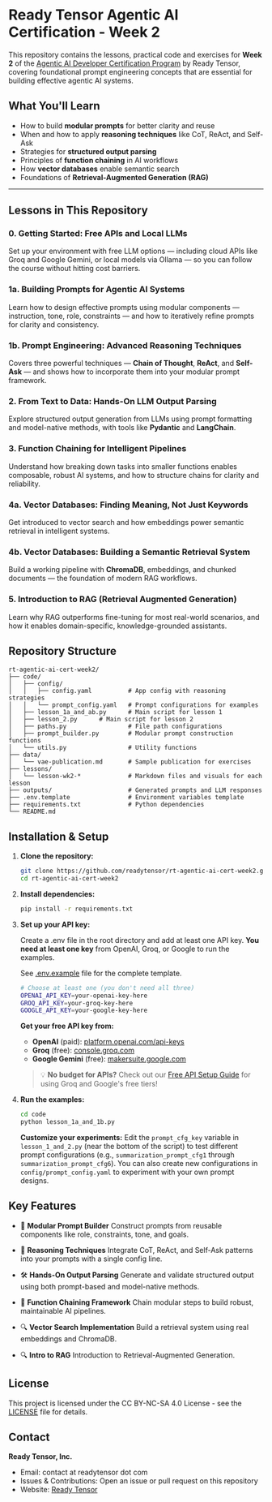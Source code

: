 # Ready Tensor Agentic AI Certification - Week 2

This repository contains the lessons, practical code and exercises for **Week 2** of the [Agentic AI Developer Certification Program](https://app.readytensor.ai/publications/HrJ0xWtLzLNt) by Ready Tensor, covering foundational prompt engineering concepts that are essential for building effective agentic AI systems.

## What You'll Learn

- How to build **modular prompts** for better clarity and reuse
- When and how to apply **reasoning techniques** like CoT, ReAct, and Self-Ask
- Strategies for **structured output parsing**
- Principles of **function chaining** in AI workflows
- How **vector databases** enable semantic search
- Foundations of **Retrieval-Augmented Generation (RAG)**

---

## Lessons in This Repository

### 0. Getting Started: Free APIs and Local LLMs

Set up your environment with free LLM options — including cloud APIs like Groq and Google Gemini, or local models via Ollama — so you can follow the course without hitting cost barriers.

### 1a. Building Prompts for Agentic AI Systems

Learn how to design effective prompts using modular components — instruction, tone, role, constraints — and how to iteratively refine prompts for clarity and consistency.

### 1b. Prompt Engineering: Advanced Reasoning Techniques

Covers three powerful techniques — **Chain of Thought**, **ReAct**, and **Self-Ask** — and shows how to incorporate them into your modular prompt framework.

### 2. From Text to Data: Hands-On LLM Output Parsing

Explore structured output generation from LLMs using prompt formatting and model-native methods, with tools like **Pydantic** and **LangChain**.

### 3. Function Chaining for Intelligent Pipelines

Understand how breaking down tasks into smaller functions enables composable, robust AI systems, and how to structure chains for clarity and reliability.

### 4a. Vector Databases: Finding Meaning, Not Just Keywords

Get introduced to vector search and how embeddings power semantic retrieval in intelligent systems.

### 4b. Vector Databases: Building a Semantic Retrieval System

Build a working pipeline with **ChromaDB**, embeddings, and chunked documents — the foundation of modern RAG workflows.

### 5. Introduction to RAG (Retrieval Augmented Generation)

Learn why RAG outperforms fine-tuning for most real-world scenarios, and how it enables domain-specific, knowledge-grounded assistants.

## Repository Structure

```
rt-agentic-ai-cert-week2/
├── code/
│   ├── config/
│   │   ├── config.yaml          # App config with reasoning strategies
│   │   └── prompt_config.yaml   # Prompt configurations for examples
│   ├── lesson_1a_and_ab.py      # Main script for lesson 1
│   ├── lesson_2.py      # Main script for lesson 2
│   ├── paths.py                 # File path configurations
│   ├── prompt_builder.py        # Modular prompt construction functions
│   └── utils.py                 # Utility functions
├── data/
│   └── vae-publication.md       # Sample publication for exercises
├── lessons/
│   └── lesson-wk2-*             # Markdown files and visuals for each lesson
├── outputs/                     # Generated prompts and LLM responses
├── .env.template                # Environment variables template
├── requirements.txt             # Python dependencies
└── README.md
```

## Installation & Setup

1. **Clone the repository:**

   ```bash
   git clone https://github.com/readytensor/rt-agentic-ai-cert-week2.git
   cd rt-agentic-ai-cert-week2
   ```

2. **Install dependencies:**

   ```bash
   pip install -r requirements.txt
   ```

3. **Set up your API key:**

   Create a .env file in the root directory and add at least one API key. **You need at least one key** from OpenAI, Groq, or Google to run the examples.

   See [.env.example](https://github.com/readytensor/rt-agentic-ai-cert-week2/blob/main/.env.example) file for the complete template.

   ```bash
   # Choose at least one (you don't need all three)
   OPENAI_API_KEY=your-openai-key-here
   GROQ_API_KEY=your-groq-key-here
   GOOGLE_API_KEY=your-google-key-here
   ```

   **Get your free API key from:**

   - **OpenAI** (paid): [platform.openai.com/api-keys](https://platform.openai.com/api-keys)
   - **Groq** (free): [console.groq.com](https://console.groq.com)
   - **Google Gemini** (free): [makersuite.google.com](https://makersuite.google.com)

   > 💡 **No budget for APIs?** Check out our [Free API Setup Guide](lessons/lesson-wk2-l0/w2-l0-getting-started-free-apis.md) for using Groq and Google's free tiers!

4. **Run the examples:**
   ```bash
   cd code
   python lesson_1a_and_1b.py
   ```
   **Customize your experiments:** Edit the `prompt_cfg_key` variable in `lesson_1_and_2.py` (near the bottom of the script) to test different prompt configurations (e.g., `summarization_prompt_cfg1` through `summarization_prompt_cfg6`). You can also create new configurations in `config/prompt_config.yaml` to experiment with your own prompt designs.

## Key Features

- 🧩 **Modular Prompt Builder**
  Construct prompts from reusable components like role, constraints, tone, and goals.

- 🧠 **Reasoning Techniques**
  Integrate CoT, ReAct, and Self-Ask patterns into your prompts with a single config line.

- 🛠️ **Hands-On Output Parsing**
  Generate and validate structured output using both prompt-based and model-native methods.

- 🔗 **Function Chaining Framework**
  Chain modular steps to build robust, maintainable AI pipelines.

- 🔍 **Vector Search Implementation**
  Build a retrieval system using real embeddings and ChromaDB.

* 🔍 **Intro to RAG**
  Introduction to Retrieval-Augmented Generation.

## License

This project is licensed under the CC BY-NC-SA 4.0 License - see the [LICENSE](LICENSE) file for details.

## Contact

**Ready Tensor, Inc.**

- Email: contact at readytensor dot com
- Issues & Contributions: Open an issue or pull request on this repository
- Website: [Ready Tensor](https://readytensor.ai)

